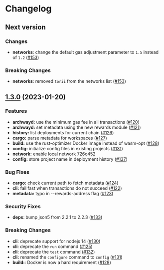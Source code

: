 # Changelog

## Next version

### Changes

* **networks**: change the default gas adjustment parameter to `1.5` instead of `1.2` ([#153](https://github.com/archway-network/archway-cli/pull/153))

### Breaking Changes

* **networks**: removed `torii` from the networks list ([#153](https://github.com/archway-network/archway-cli/pull/153))

## [1.3.0](https://github.com/archway-network/archway-cli/compare/1.2.3...1.3.0) (2023-01-20)

### Features

* **archwayd:** use the minimum gas fee in all transactions ([#120](https://github.com/archway-network/archway-cli/pull/120))
* **archwayd:** set metadata using the new rewards module ([#121](https://github.com/archway-network/archway-cli/pull/121))
* **history:** list deployments for current chain ([#126](https://github.com/archway-network/archway-cli/pull/126))
* **cargo:** parse metadata for workspaces ([#127](https://github.com/archway-network/archway-cli/pull/127))
* **build:** use the rust-optimizer Docker image instead of wasm-opt ([#128](https://github.com/archway-network/archway-cli/pull/128))
* **config:** initialize config files in existing projects ([#131](https://github.com/archway-network/archway-cli/pull/131))
* **network:** enable local network [726c452](https://github.com/archway-network/archway-cli/commit/726c45272d126ddd355c242aefa209346d3b539d)
* **config:** store project name in deployment history ([#137](https://github.com/archway-network/archway-cli/pull/137))

### Bug Fixes

* **cargo:** check current path to fetch metadata ([#124](https://github.com/archway-network/archway-cli/pull/124))
* **cli:** fail fast when transactions do not succeed ([#122](https://github.com/archway-network/archway-cli/pull/122))
* **metadata:** typo in --rewards-address flag ([#123](https://github.com/archway-network/archway-cli/pull/123))

### Security Fixes

* **deps**: bump json5 from 2.2.1 to 2.2.3 ([#133](https://github.com/archway-network/archway-cli/pull/133))

### Breaking Changes

* **cli**: deprecate support for nodejs 14 ([#130](https://github.com/archway-network/archway-cli/pull/130))
* **cli**: deprecate the `run` command ([#125](https://github.com/archway-network/archway-cli/pull/125))
* **cli**: deprecate the `test` command ([#132](https://github.com/archway-network/archway-cli/pull/132))
* **cli:** renamed the `configure` command to `config` ([#131](https://github.com/archway-network/archway-cli/pull/131))
* **build:**: Docker is now a hard requirement ([#128](https://github.com/archway-network/archway-cli/pull/128))
